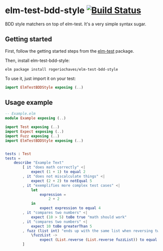 elm-test-bdd-style [![Build Status][ci-svg]][ci-url]
==================

[ci-svg]: https://circleci.com/gh/rogeriochaves/elm-test-bdd-style.svg?style=shield
[ci-url]: https://circleci.com/gh/rogeriochaves/elm-test-bdd-style

BDD style matchers on top of elm-test. It's a very simple syntax sugar.

## Getting started ##

First, follow the getting started steps from the [elm-test](https://github.com/elm-community/elm-test) package.

Then, install elm-test-bdd-style:

```
elm package install rogeriochaves/elm-test-bdd-style
```

To use it, just import it on your test:

```elm
import ElmTestBDDStyle exposing (..)
```

## Usage example ##

```elm
-- Example.elm
module Example exposing (..)

import Test exposing (..)
import Expect exposing (..)
import Fuzz exposing (..)
import ElmTestBDDStyle exposing (..)


tests : Test
tests =
    describe "Example Text"
        [ it "does math correctly" <|
            expect (1 + 1) to equal 2
        , it "does not miscalculate things" <|
            expect (2 + 2) to notEqual 5
        , it "exemplifies more complex test cases" <|
            let
                expression =
                    2 + 2
            in
                expect expression to equal 4
        , it "compares two numbers" <|
            expect (10 > 5) toBe true "math should work"
        , it "compares two numbers" <|
            expect 10 toBe greaterThan 5
        , fuzz (list int) "ends up with the same list when reversing twice" <|
            \fuzzList ->
                expect (List.reverse (List.reverse fuzzList)) to equal fuzzList
        ]
```
